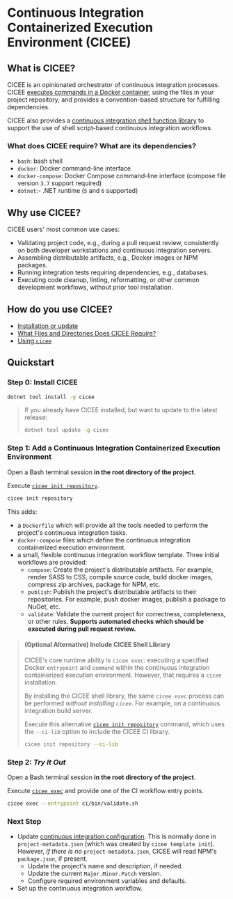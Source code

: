 # Continuous Integration Containerized Execution Environment (CICEE)

## What is CICEE?

CICEE is an opinionated orchestrator of continuous integration processes. CICEE [executes commands in a Docker container][cicee-exec], using the files in your project repository, and provides a convention-based structure for fulfilling dependencies.

CICEE also provides a [continuous integration shell function library][cicee-lib] to support the use of shell script-based continuous integration workflows.

### What does CICEE require? What are its dependencies?

* `bash`: bash shell
* `docker`: Docker command-line interface
* `docker-compose`: Docker Compose command-line interface (compose file version `3.7` support required)
* `dotnet`:- .NET runtime (`5` and `6` supported)

## Why use CICEE?

CICEE users' most common use cases:

* Validating project code, e.g., during a pull request review, consistently on both developer workstations and continuous integration servers.
* Assembling distributable artifacts, e.g., Docker images or NPM packages.
* Running integration tests requiring dependencies, e.g., databases.
* Executing code cleanup, linting, reformatting, or other common development workflows, without prior tool installation.

## How do you use CICEE?

* [Installation or update][]
* [What Files and Directories Does CICEE Require?][project-structure]
* [Using `cicee`][using-cicee]


## Quickstart

### Step 0: Install CICEE

```bash
dotnet tool install -g cicee
```

> If you already have CICEE installed, but want to update to the latest release:
>
> ```bash
> dotnet tool update -g cicee
> ```

### Step 1: Add a Continuous Integration Containerized Execution Environment

Open a Bash terminal session **in the root directory of the project**.

Execute [`cicee init repository`][cicee-init-repository].

```bash
cicee init repository
```

This adds:

* a `Dockerfile` which will provide all the tools needed to perform the project's continuous integration tasks.
* `docker-compose` files which define the continuous integration containerized execution environment.
* a small, flexible continuous integration workflow template. Three initial workflows are provided:
  * `compose`: Create the project's distributable artifacts. For example, render SASS to CSS, compile source code, build docker images, compress zip archives, package for NPM, etc.
  * `publish`: Publish the project's distributable artifacts to their repositories. For example, push docker images, publish a package to NuGet, etc.
  * `validate`: Validate the current project for correctness, completeness, or other rules. **Supports automated checks which should be executed during pull request review.**

> #### (Optional Alternative) Include CICEE Shell Library
>
> CICEE's core runtime ability is `cicee exec`: executing a specified Docker `entrypoint` and `command` within the continuous integration containerized execution environment. However, that requires a `cicee` installation.
>
> By installing the CICEE shell library, the same `cicee exec` process can be performed _without installing `cicee`_. For example, on a continuous integration build server.
>
> Execute this alternative [`cicee init repository`][cicee-init-repository] command, which uses the `--ci-lib` option to include the CICEE CI library.
>
> ```bash
> cicee init repository --ci-lib
> ```

### Step 2: _Try It Out_

Open a Bash terminal session **in the root directory of the project**.

Execute [`cicee exec`][cicee-exec] and provide one of the CI workflow entry points.

```bash
cicee exec --entrypoint ci/bin/validate.sh
```

### Next Step

* Update [continuous integration configuration][project-structure]. This is normally done in `project-metadata.json` (which was created by `cicee template init`). However, _if there is no_ `project-metadata.json`, CICEE will read NPM's `package.json`, if present.
  * Update the project's name and description, if needed.
  * Update the current `Major.Minor.Patch` version.
  * Configure required environment variables and defaults.
* Set up the continuous integration workflow.

[cicee-exec]: https://github.com/JeremiahSanders/cicee/tree/main/docs/use/execute.md
[cicee-init-repository]: https://github.com/JeremiahSanders/cicee/tree/main/docs/use/initialize-repository.md
[cicee-lib]: https://github.com/JeremiahSanders/cicee/tree/main/docs/use/ci-library.md
[cicee-template-init]: https://github.com/JeremiahSanders/cicee/tree/main/docs/use/template-init.md
[cicee-template-lib]: https://github.com/JeremiahSanders/cicee/tree/main/docs/use/template-lib.md
[Installation or update]: https://github.com/JeremiahSanders/cicee/tree/main/docs/use/installation-or-update.md
[project-structure]: https://github.com/JeremiahSanders/cicee/tree/main/docs/use/project-structure.md
[using-cicee]: https://github.com/JeremiahSanders/cicee/tree/main/docs/use/using-cicee.md
